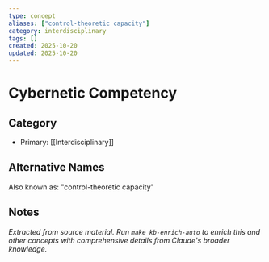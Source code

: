 ```yaml
---
type: concept
aliases: ["control-theoretic capacity"]
category: interdisciplinary
tags: []
created: 2025-10-20
updated: 2025-10-20
---
```


# Cybernetic Competency

## Category

- Primary: [[Interdisciplinary]]

## Alternative Names

Also known as: "control-theoretic capacity"

## Notes

*Extracted from source material. Run `make kb-enrich-auto` to enrich this and other concepts with comprehensive details from Claude's broader knowledge.*
